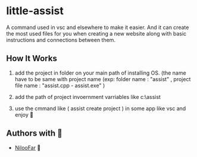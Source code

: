# little-assist
A command used in vsc and elsewhere to make it easier. And it can create the most used files for you when creating a new website along with basic instructions and connections between them.

## How It Works

1. add the project in folder on your main path of installing OS. (the name have to be same with project name (exp: folder name : "assist" , project file name : "assist.cpp - assist.exe" )

2. add the path of project invoernment varriables like c:\assist

3. use the cmmand like ( assist create project ) in some app like vsc and enjoy 💖

## Authors with 💖

- [NilooFar](https://github.com/NiIfr) 🙂
